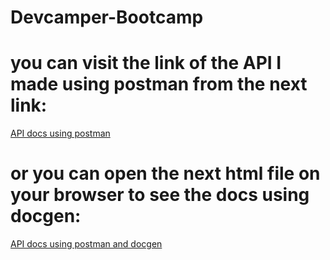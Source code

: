 # Devcamper-Bootcamp
# you can visit the link of the API I made using postman from the next link:
[API docs using postman](https://documenter.getpostman.com/view/10906004/TzCJgVTQ)


# or you can open the next html file on your browser to see the docs using docgen:
[API docs using postman and docgen](https://github.com/Abduallah-Mohamed/Devcamper-Bootcamp/blob/master/index.html)
